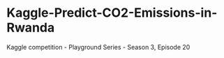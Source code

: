 # Kaggle-Predict-CO2-Emissions-in-Rwanda
Kaggle competition - Playground Series - Season 3, Episode 20
